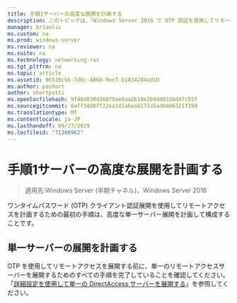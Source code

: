 ```yaml
---
title: 手順1サーバーの高度な展開を計画する
description: このトピックは、「Windows Server 2016 で OTP 認証を使用してリモートアクセスを展開する」の一部です。
manager: brianlic
ms.custom: na
ms.prod: windows-server
ms.reviewer: na
ms.suite: na
ms.technology: networking-ras
ms.tgt_pltfrm: na
ms.topic: article
ms.assetid: 96538cbb-7d6c-4860-9ec7-b1834284ad10
ms.author: pashort
author: shortpatti
ms.openlocfilehash: 9f48d030d388f9ae0aa2b18e2b9dd033bd47c55f
ms.sourcegitcommit: 6aff3d88ff22ea141a6ea6572a5ad8dd6321f199
ms.translationtype: MT
ms.contentlocale: ja-JP
ms.lasthandoff: 09/27/2019
ms.locfileid: "71366962"
---
```

# <a name="step-1-plan-an-advanced-single-server-deployment"></a>手順1サーバーの高度な展開を計画する

>適用先:Windows Server (半期チャネル)、Windows Server 2016

ワンタイムパスワード (OTP) クライアント認証展開を使用してリモートアクセスを計画するための最初の手順は、高度な単一サーバー展開を計画して構成することです。  
  
## <a name="plan-a-single-server-deployment"></a>単一サーバーの展開を計画する  
OTP を使用してリモートアクセスを展開する前に、単一のリモートアクセスサーバーを展開するためのすべての手順を完了していることを確認してください。 「[詳細設定を使用して単一の DirectAccess サーバーを展開する](https://technet.microsoft.com/windows-server-docs/networking/remote-access/directaccess/single-server-advanced/deploy-a-single-directaccess-server-with-advanced-settings)」を参照してください。  
  


